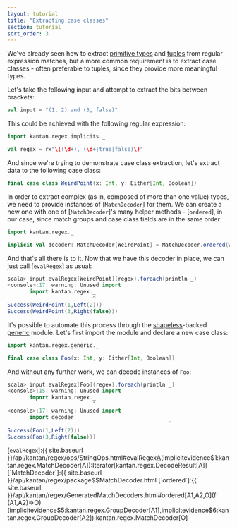 ```yaml
---
layout: tutorial
title: "Extracting case classes"
section: tutorial
sort_order: 3
---
```

We've already seen how to extract [primitive types](primitive_types.html) and [tuples](tuples.html) from regular
expression matches, but a more common requirement is to extract case classes - often preferable to tuples, since they
provide more meaningful types.

Let's take the following input and attempt to extract the bits between brackets:

```scala
val input = "(1, 2) and (3, false)"
```

This could be achieved with the following regular expression:

```scala
import kantan.regex.implicits._

val regex = rx"\((\d+), (\d+|true|false)\)"
```

And since we're trying to demonstrate case class extraction, let's extract data to the following case class:

```scala
final case class WeirdPoint(x: Int, y: Either[Int, Boolean])
```

In order to extract complex (as in, composed of more than one value) types, we need to provide instances of
[`MatchDecoder`] for them. We can create a new one with one of [`MatchDecoder`]'s many helper methods - [`ordered`],
in our case, since match groups and case class fields are in the same order:

```scala
import kantan.regex._

implicit val decoder: MatchDecoder[WeirdPoint] = MatchDecoder.ordered(WeirdPoint.apply _)
```

And that's all there is to it. Now that we have this decoder in place, we can just call [`evalRegex`] as usual:

```scala
scala> input.evalRegex[WeirdPoint](regex).foreach(println _)
<console>:17: warning: Unused import
       import kantan.regex._
                           ^
Success(WeirdPoint(1,Left(2)))
Success(WeirdPoint(3,Right(false)))
```

It's possible to automate this process through the [shapeless](http://shapeless.io)-backed [generic](generic.html)
module. Let's first import the module and declare a new case class:

```scala
import kantan.regex.generic._

final case class Foo(x: Int, y: Either[Int, Boolean])
```

And without any further work, we can decode instances of `Foo`:

```scala
scala> input.evalRegex[Foo](regex).foreach(println _)
<console>:15: warning: Unused import
       import kantan.regex._
                           ^
<console>:17: warning: Unused import
       import decoder
                                                   ^
Success(Foo(1,Left(2)))
Success(Foo(3,Right(false)))
```

[`evalRegex`]:{{ site.baseurl }}/api/kantan/regex/ops/StringOps.html#evalRegex[A](p:kantan.regex.Pattern)(implicitevidence$1:kantan.regex.MatchDecoder[A]):Iterator[kantan.regex.DecodeResult[A]]
[`MatchDecoder`]:{{ site.baseurl }}/api/kantan/regex/package$$MatchDecoder.html
[`ordered`]:{{ site.baseurl }}/api/kantan/regex/GeneratedMatchDecoders.html#ordered[A1,A2,O](f:(A1,A2)=>O)(implicitevidence$5:kantan.regex.GroupDecoder[A1],implicitevidence$6:kantan.regex.GroupDecoder[A2]):kantan.regex.MatchDecoder[O]
